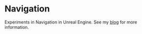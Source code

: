 # Navigation

Experiments in Navigation in Unreal Engine. See my [blog](https://snorristurluson.github.io) for more information.